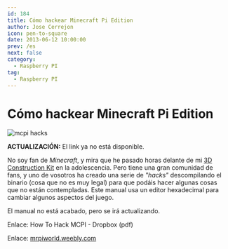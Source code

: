 ```yaml
---
id: 184
title: Cómo hackear Minecraft Pi Edition
author: Jose Cerrejon
icon: pen-to-square
date: 2013-06-12 10:00:00
prev: /es
next: false
category:
  - Raspberry PI
tag:
  - Raspberry PI
---
```


# Cómo hackear Minecraft Pi Edition

![mcpi hacks](/images/mcpi_hacking.jpg)

**ACTUALIZACIÓN:** El link ya no está disponible.

No soy fan de *Minecraft*, y mira que he pasado horas delante de mi [3D Construction Kit](http://en.wikipedia.org/wiki/3D_Construction_Kit) en la adolescencia. Pero tiene una gran comunidad de fans, y uno de vosotros ha creado una serie de *"hacks"* descompilando el binario (cosa que no es muy legal) para que podáis hacer algunas cosas que no están contempladas. Este manual usa un editor hexadecimal para cambiar algunos aspectos del juego.

El manual no está acabado, pero se irá actualizando.

Enlace: How To Hack MCPI - Dropbox (pdf)

Enlace: [mrpiworld.weebly.com](https://sites.google.com/site/mrpiworld/home)